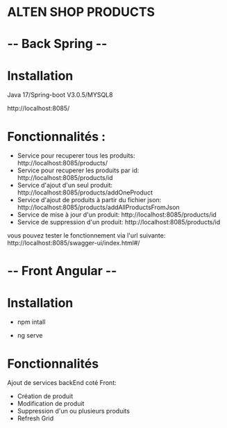 # ALTEN SHOP PRODUCTS
# -- Back Spring --

# Installation

Java 17/Spring-boot V3.0.5/MYSQL8
 
http://localhost:8085/


# Fonctionnalités : 

- Service pour recuperer tous les produits: http://localhost:8085/products/
- Service pour recuperer les produits par id:  http://localhost:8085/products/id 
- Service d'ajout d'un seul produit:  http://localhost:8085/products/addOneProduct
- Service d'ajout de produits à partir du fichier json: http://localhost:8085/products/addAllProductsFromJson
- Service de mise à jour d'un produit: http://localhost:8085/products/id
- Service de suppression d'un produit: http://localhost:8085/products/id


vous pouvez tester le fonctionnement via l'url suivante: http://localhost:8085/swagger-ui/index.html#/



# -- Front Angular --

# Installation 

- npm intall

- ng serve


# Fonctionnalités

Ajout de services backEnd coté Front:
- Création de produit 
- Modification de produit
- Suppression d'un ou plusieurs produits
- Refresh Grid
